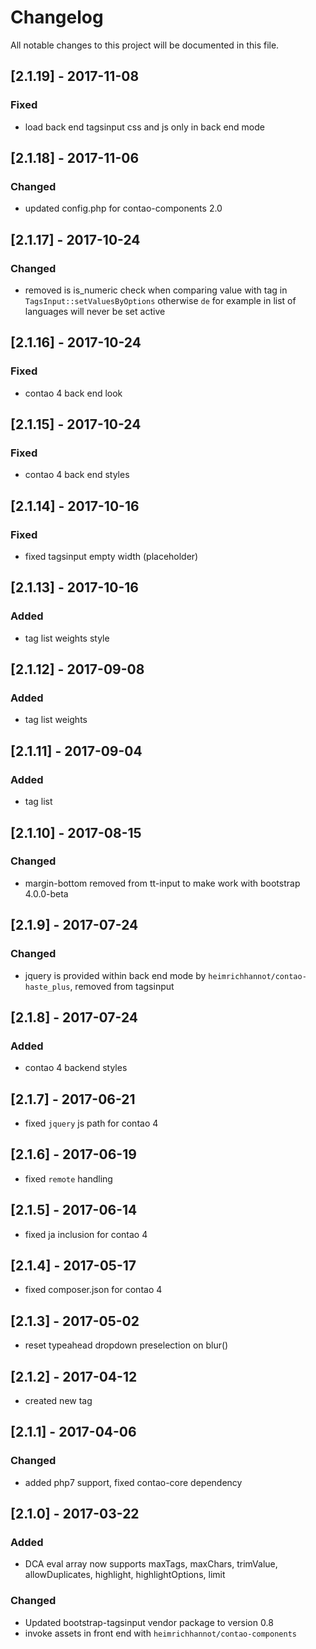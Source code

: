 # Changelog
All notable changes to this project will be documented in this file.

## [2.1.19] - 2017-11-08

### Fixed
- load back end tagsinput css and js only in back end mode

## [2.1.18] - 2017-11-06

### Changed
- updated config.php for contao-components 2.0

## [2.1.17] - 2017-10-24

### Changed
- removed is is_numeric check when comparing value with tag in `TagsInput::setValuesByOptions` otherwise `de` for example in list of languages will never be set active

## [2.1.16] - 2017-10-24

### Fixed
- contao 4 back end look

## [2.1.15] - 2017-10-24

### Fixed
- contao 4 back end styles

## [2.1.14] - 2017-10-16

### Fixed
- fixed tagsinput empty width (placeholder)

## [2.1.13] - 2017-10-16

### Added
- tag list weights style

## [2.1.12] - 2017-09-08

### Added
- tag list weights

## [2.1.11] - 2017-09-04

### Added
- tag list

## [2.1.10] - 2017-08-15

### Changed
- margin-bottom removed from tt-input to make work with bootstrap 4.0.0-beta

## [2.1.9] - 2017-07-24

### Changed
- jquery is provided within back end mode by `heimrichhannot/contao-haste_plus`, removed from tagsinput

## [2.1.8] - 2017-07-24

### Added
- contao 4 backend styles

## [2.1.7] - 2017-06-21
- fixed `jquery` js path for contao 4

## [2.1.6] - 2017-06-19
- fixed `remote` handling 

## [2.1.5] - 2017-06-14
- fixed ja inclusion for contao 4

## [2.1.4] - 2017-05-17
- fixed composer.json for contao 4

## [2.1.3] - 2017-05-02
- reset typeahead dropdown preselection on blur()

## [2.1.2] - 2017-04-12
- created new tag

## [2.1.1] - 2017-04-06

### Changed

- added php7 support, fixed contao-core dependency

## [2.1.0] - 2017-03-22

### Added

- DCA eval array now supports maxTags, maxChars, trimValue, allowDuplicates, highlight, highlightOptions, limit

### Changed
- Updated bootstrap-tagsinput vendor package to version 0.8
- invoke assets in front end with `heimrichhannot/contao-components`
